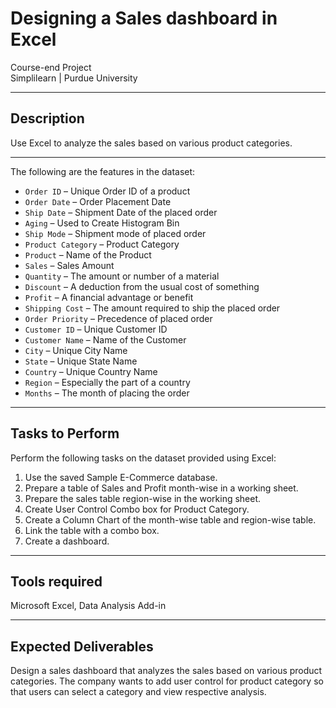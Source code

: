 # Designing a Sales dashboard in Excel

Course-end Project  
Simplilearn | Purdue University

---

## Description

Use Excel to analyze the sales based on various product categories.

---

The following are the features in the dataset:

- `Order ID` – Unique Order ID of a product
- `Order Date` – Order Placement Date
- `Ship Date` – Shipment Date of the placed order
- `Aging` – Used to Create Histogram Bin
- `Ship Mode` – Shipment mode of placed order
- `Product Category` – Product Category
- `Product` – Name of the Product
- `Sales` – Sales Amount
- `Quantity` – The amount or number of a material
- `Discount` – A deduction from the usual cost of something
- `Profit` – A financial advantage or benefit
- `Shipping Cost` – The amount required to ship the placed order
- `Order Priority` – Precedence of placed order
- `Customer ID` – Unique Customer ID
- `Customer Name` – Name of the Customer
- `City` – Unique City Name
- `State` – Unique State Name
- `Country` – Unique Country Name
- `Region` – Especially the part of a country
- `Months` – The month of placing the order
 
---

## Tasks to Perform

Perform the following tasks on the dataset provided using Excel:

1. Use the saved Sample E-Commerce database.
2. Prepare a table of Sales and Profit month-wise in a working sheet.
3. Prepare the sales table region-wise in the working sheet.
4. Create User Control Combo box for Product Category.
5. Create a Column Chart of the month-wise table and region-wise table.
6. Link the table with a combo box.
7. Create a dashboard.

---

## Tools required

Microsoft Excel, Data Analysis Add-in

---

## Expected Deliverables

Design a sales dashboard that analyzes the sales based on various product categories. The company wants to add user control for product category so that users can select a category and view respective analysis.
